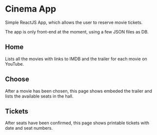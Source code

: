 # Cinema App
Simple ReactJS App, which allows the user to reserve movie tickets. 

The app is only front-end at the moment, using a few JSON files as DB.

## Home
Lists all the movies with links to IMDB and the trailer for each movie on YouTube.

## Choose
After a movie has been chosen, this page shows embeded the trailer and lists the available seats in the hall.

## Tickets
After seats have been confirmed, this page shows printable tickets with date and seat numbers.